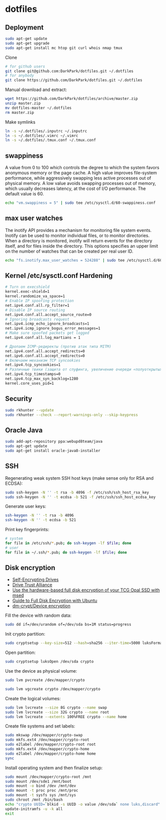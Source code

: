 dotfiles
========

## Deployment ##

```bash
sudo apt-get update
sudo apt-get upgrade
sudo apt-get install mc htop git curl whois nmap tmux
```


Clone

```bash
# for github users
git clone git@github.com:DarkPark/dotfiles.git ~/.dotfiles
# for anybody
git clone https://github.com/DarkPark/dotfiles.git ~/.dotfiles
```

Manual download and extract:

```bash
wget https://github.com/DarkPark/dotfiles/archive/master.zip
unzip master.zip
mv dotfiles-master ~/.dotfiles
rm master.zip
```

Make symlinks

```bash
ln -s ~/.dotfiles/.inputrc ~/.inputrc
ln -s ~/.dotfiles/.vimrc ~/.vimrc
ln -s ~/.dotfiles/.tmux.conf ~/.tmux.conf
```


## swappiness ##

A value from 0 to 100 which controls the degree to which the system favors anonymous memory or the page cache.
A high value improves file-system performance, while aggressively swapping less active processes out of physical memory.
A low value avoids swapping processes out of memory, which usually decreases latency, at the cost of I/O performance.
The default value is 60.

```bash
echo "vm.swappiness = 5" | sudo tee /etc/sysctl.d/60-swappiness.conf
```


## max user watches ##

The inotify API provides a mechanism for monitoring file system events.
Inotify can be used to monitor individual files, or to monitor directories.
When a directory is monitored, inotify will return events for the directory itself, and for files inside the directory.
This options specifies an upper limit on the number of watches that can be created per real user ID.

```bash
echo "fs.inotify.max_user_watches = 524288" | sudo tee /etc/sysctl.d/60-watches.conf
```

## Kernel /etc/sysctl.conf Hardening ##

```bash
# Turn on execshield
kernel.exec-shield=1
kernel.randomize_va_space=1
# Enable IP spoofing protection
net.ipv4.conf.all.rp_filter=1
# Disable IP source routing
net.ipv4.conf.all.accept_source_route=0
# Ignoring broadcasts request
net.ipv4.icmp_echo_ignore_broadcasts=1
net.ipv4.icmp_ignore_bogus_error_messages=1
# Make sure spoofed packets get logged
net.ipv4.conf.all.log_martians = 1

# Дропаем ICMP-редиректы (против атак типа MITM)
net.ipv4.conf.all.accept_redirects=0
net.ipv6.conf.all.accept_redirects=0
# Включаем механизм TCP syncookies
net.ipv4.tcp_syncookies=1
# Различные твики (защита от спуфинга, увеличение очереди «полуоткрытых» TCP-соединений и так далее)
net.ipv4.tcp_timestamps=0
net.ipv4.tcp_max_syn_backlog=1280
kernel.core_uses_pid=1
```


## Security ##

```bash
sudo rkhunter --update
sudo rkhunter --check --report-warnings-only --skip-keypress
```


## Oracle Java ##

```bash
sudo add-apt-repository ppa:webupd8team/java
sudo apt-get update
sudo apt-get install oracle-java8-installer
```


## SSH ##

Regenerating weak system SSH host keys (make sense only for RSA and ECDSA):

```bash
sudo ssh-keygen -N '' -t rsa -b 4096 -f /etc/ssh/ssh_host_rsa_key
sudo ssh-keygen -N '' -t ecdsa -b 521 -f /etc/ssh/ssh_host_ecdsa_key
```

Generate user keys:

```bash
ssh-keygen -N '' -t rsa -b 4096
ssh-keygen -N '' -t ecdsa -b 521
```

Print key fingerprints:

```bash
# system
for file in /etc/ssh/*.pub; do ssh-keygen -lf $file; done
# user
for file in ~/.ssh/*.pub; do ssh-keygen -lf $file; done
```


## Disk encryption ##

* [Self-Encrypting Drives](https://wiki.archlinux.org/index.php/Self-Encrypting_Drives)
* [Drive Trust Alliance](https://github.com/Drive-Trust-Alliance)
* [Use the hardware-based full disk encryption of your TCG Opal SSD with msed](https://vxlabs.com/2015/02/11/use-the-hardware-based-full-disk-encryption-your-tcg-opal-ssd-with-msed/)
* [Guide to Full Disk Encryption with Ubuntu](http://thesimplecomputer.info/full-disk-encryption-with-ubuntu)
* [dm-crypt/Device encryption](https://wiki.archlinux.org/index.php/Dm-crypt/Device_encryption)

Fill the device with random data:

```bash
sudo dd if=/dev/urandom of=/dev/sda bs=1M status=progress
```

Init crypto partition:

```bash
sudo cryptsetup --key-size=512 --hash=sha256 --iter-time=5000 luksFormat /dev/sda
```

Open partition:

```bash
sudo cryptsetup luksOpen /dev/sda crypto
```

Use the device as physical volume:

```bash
sudo lvm pvcreate /dev/mapper/crypto
```

```bash
sudo lvm vgcreate crypto /dev/mapper/crypto
```

Create the logical volumes:

```bash
sudo lvm lvcreate --size 8G crypto --name swap
sudo lvm lvcreate --size 32G crypto --name root
sudo lvm lvcreate --extents 100%FREE crypto --name home
```

Create file systems and set labels:

```bash
sudo mkswap /dev/mapper/crypto-swap
sudo mkfs.ext4 /dev/mapper/crypto-root
sudo e2label /dev/mapper/crypto-root root
sudo mkfs.ext4 /dev/mapper/crypto-home
sudo e2label /dev/mapper/crypto-home home
sync
```

Install operating system and then finalize setup:

```bash
sudo mount /dev/mapper/crypto-root /mnt
sudo mount /dev/sde1 /mnt/boot
sudo mount -o bind /dev /mnt/dev
sudo mount -t proc proc /mnt/proc
sudo mount -t sysfs sys /mnt/sys
sudo chroot /mnt /bin/bash
echo "crypto UUID=`blkid -s UUID -o value /dev/sda` none luks,discard" >> /etc/crypttab
update-initramfs -u -k all
exit
```
